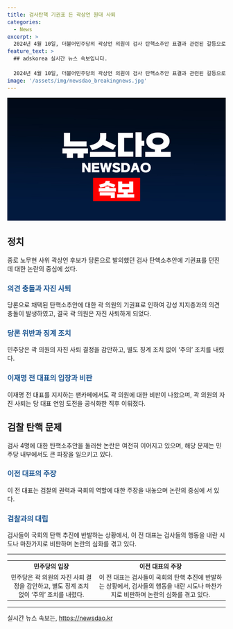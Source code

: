 ```yaml
---
title: 검사탄핵 기권표 든 곽상언 원대 사퇴
categories:
  - News
excerpt: >
  2024년 4월 10일, 더불어민주당의 곽상언 의원이 검사 탄핵소추안 표결과 관련된 갈등으로 원내부대표직에서 사퇴했다. 이에 민주당은 당론 위반에 대한 별도 징계 조치 없이 주의 조치를 내렸다. 곽 의원은 당론 표결 과정에서의 물의에 대해 송구하며 사퇴 의사를 밝혔고, 민주당은 그의 검찰개혁 의지와 당에 대한 충정을 확인했다. 이에 대해 곽 의원의 지지층과 이재명 전 대표의 팬카페 등에서 비난이 이어졌다. 이 전 대표는 또한 검사들의 반발에 대해 내란 시도 행위나 마찬가지라며 당위성을 주장했다.
feature_text: >
  ## adskorea 실시간 뉴스 속보입니다.

  2024년 4월 10일, 더불어민주당의 곽상언 의원이 검사 탄핵소추안 표결과 관련된 갈등으로 원내부대표직에서 사퇴했다. 이에 민주당은 당론 위반에 대한 별도 징계 조치 없이 주의 조치를 내렸다. 곽 의원은 당론 표결 과정에서의 물의에 대해 송구하며 사퇴 의사를 밝혔고, 민주당은 그의 검찰개혁 의지와 당에 대한 충정을 확인했다. 이에 대해 곽 의원의 지지층과 이재명 전 대표의 팬카페 등에서 비난이 이어졌다. 이 전 대표는 또한 검사들의 반발에 대해 내란 시도 행위나 마찬가지라며 당위성을 주장했다.
image: '/assets/img/newsdao_breakingnews.jpg'
---
```


<p><img src="/assets/img/newsdao_breakingnews.jpg" alt="adskorea 속보" /></p>

<h2 data-ke-size="size26">정치</h2>

<p data-ke-size="size16">종로 노무현 사위 곽상언 후보가 당론으로 발의했던 검사 탄핵소추안에 기권표를 던진 데 대한 논란의 중심에 섰다.</p>

<h3><b><span style="color: #1a5490;">의견 충돌과 자진 사퇴</span></b></h3>

<p data-ke-size="size16">당론으로 채택된 탄핵소추안에 대한 곽 의원의 기권표로 인하여 강성 지지층과의 의견 충돌이 발생하였고, 결국 곽 의원은 자진 사퇴하게 되었다.</p>

<h3><b><span style="color: #1a5490;">당론 위반과 징계 조치</span></b></h3>

<p data-ke-size="size16">민주당은 곽 의원의 자진 사퇴 결정을 감안하고, 별도 징계 조치 없이 ‘주의’ 조치를 내렸다.</p>

<h3><b><span style="color: #1a5490;">이재명 전 대표의 입장과 비판</span></b></h3>

<p data-ke-size="size16">이재명 전 대표를 지지하는 팬카페에서도 곽 의원에 대한 비판이 나왔으며, 곽 의원의 자진 사퇴는 당 대표 연임 도전을 공식화한 직후 이뤄졌다.</p>

<h2 data-ke-size="size26">검찰 탄핵 문제</h2>

<p data-ke-size="size16">검사 4명에 대한 탄핵소추안을 둘러싼 논란은 여전히 이어지고 있으며, 해당 문제는 민주당 내부에서도 큰 파장을 일으키고 있다.</p>

<h3><b><span style="color: #1a5490;">이전 대표의 주장</span></b></h3>

<p data-ke-size="size16">이 전 대표는 검찰의 권력과 국회의 역할에 대한 주장을 내놓으며 논란의 중심에 서 있다.</p>

<h3><b><span style="color: #1a5490;">검찰과의 대립</span></b></h3>

<p data-ke-size="size16">검사들이 국회의 탄핵 추진에 반발하는 상황에서, 이 전 대표는 검사들의 행동을 내란 시도나 마찬가지로 비판하며 논란의 심화를 겪고 있다.</p>

<hr>

<table>
  <tbody>
    <tr>
      <td style="text-align: center; height: 17px;"><b>민주당의 입장</b></td>
      <td style="text-align: center; height: 17px;"><b>이전 대표의 주장</b></td>
    </tr>
    <tr>
      <td style="text-align: center;">민주당은 곽 의원의 자진 사퇴 결정을 감안하고, 별도 징계 조치 없이 ‘주의’ 조치를 내렸다.</td>
      <td style="text-align: center;">이 전 대표는 검사들이 국회의 탄핵 추진에 반발하는 상황에서, 검사들의 행동을 내란 시도나 마찬가지로 비판하며 논란의 심화를 겪고 있다.</td>
    </tr>
  </tbody>
</table>

<hr>
실시간 뉴스 속보는, <a href="https://newsdao.kr" rel="dofollow">https://newsdao.kr</a>


